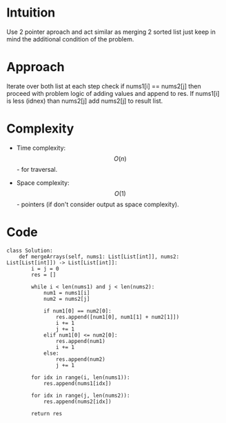 # Intuition
Use 2 pointer aproach and act similar as merging 2 sorted list just keep in mind the additional condition of the problem.

# Approach
Iterate over both list at each step check if nums1[i] == nums2[j] then proceed with problem logic of adding values and append to res. If nums1[i] is less (idnex) than nums2[j] add nums2[j] to result list.

# Complexity
- Time complexity:
$$O(n)$$ - for traversal.

- Space complexity:
$$O(1)$$ - pointers (if don't consider output as space complexity).

# Code
```python3 []
class Solution:
    def mergeArrays(self, nums1: List[List[int]], nums2: List[List[int]]) -> List[List[int]]:
        i = j = 0
        res = []

        while i < len(nums1) and j < len(nums2):
            num1 = nums1[i]
            num2 = nums2[j]

            if num1[0] == num2[0]:
                res.append([num1[0], num1[1] + num2[1]])
                i += 1
                j += 1
            elif num1[0] <= num2[0]:
                res.append(num1)
                i += 1
            else:
                res.append(num2)
                j += 1

        for idx in range(i, len(nums1)):
            res.append(nums1[idx])

        for idx in range(j, len(nums2)):
            res.append(nums2[idx])

        return res

```